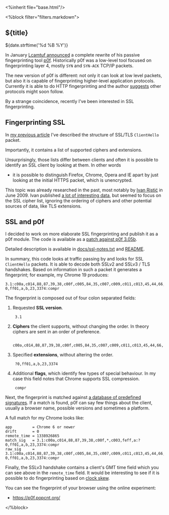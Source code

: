 <%inherit file="base.html"/>


<article>
<%block filter="filters.markdown">

${title}
====================================

<div class="date">${date.strftime('%d %B %Y')}</div>

In January [Lcamtuf announced][1] a complete rewrite of his
passive fingerprinting tool [p0f][]. Historically p0f was a low-level tool
focused on fingerprinting layer 4, mostly `SYN` and `SYN-ACK` TCP/IP
packets.

  [1]: http://lcamtuf.blogspot.co.uk/2012/01/p0f-is-back.html
  [p0f]: http://lcamtuf.coredump.cx/p0f3/

The new version of p0f is different: not only it can look at low level
packets, but also it is capable of fingerprinting higher-level
application protocols. Currently it is able to do HTTP fingerprinting
and the author [suggests][] other protocols might soon follow.

  [suggests]: https://github.com/p0f/p0f/blob/8f6712ec32dd745dd0f3749b3dd8738179c8680b/docs/README#L105
  
By a strange coincidence, recently I've been interested in SSL
fingerprinting.

Fingerprinting SSL
------------------

In [my previous article](/2012-06-16-dissecting-ssl-handshake/) I've
described the structure of SSL/TLS `ClientHello` packet.

Importantly, it contains a list of supported ciphers and extensions.

Unsurprisingly, those lists differ between clients and often it is
possible to identify an SSL client by looking at them. In other words
- it is possible to distinguish Firefox, Chrome, Opera and IE apart by
just looking at the initial HTTPS packet, which is unencrypted.

This topic was already researched in the past, most notably by
[Ivan Ristić][ir] in June 2009. Ivan published
[a lot of interesting data](http://blog.ivanristic.com/2009/07/examples-of-the-information-collected-from-ssl-handshakes.html),
but seemed to focus on the SSL cipher list, ignoring the ordering of ciphers
and other potential sources of data, like TLS extensions.

 [ir]: http://blog.ivanristic.com/2009/06/http-client-fingerprinting-using-ssl-handshake-analysis.html

SSL and p0f
-----------

I decided to work on more elaborate SSL fingerprinting and publish it
as a p0f module. The code is available as a
[patch against p0f 3.05b](https://gist.github.com/2721464).

Detailed description is available in
[docs/ssl-notes.txt](https://github.com/majek/p0f/blob/6b1570c6caf8e6c4de0d67e72eb6892030223b01/docs/ssl-notes.txt)
and
[README](https://github.com/majek/p0f/blob/6b1570c6caf8e6c4de0d67e72eb6892030223b01/docs/README#L716).

In summary, this code looks at traffic passing by and looks for SSL
`ClientHello` packets. It is able to decode both SSLv2 and SSLv3 / TLS
handshakes. Based on information in such a packet it generates a
fingerprint; for example, my Chrome 19 produces:

    3.1:c00a,c014,88,87,39,38,c00f,c005,84,35,c007,c009,c011,c013,45,44,66,33,32,c00c,c00e,c002,c004,96,41,5,4,2f,c008,c012,16,13,c00d,c003,feff,a:?0,ff01,a,b,23,3374:compr

The fingerprint is composed out of four colon separated fields:

1. Requested **SSL version**.

        3.1

2. **Ciphers** the client supports, without changing the order. In
   theory ciphers are sent in an order of preference.

        c00a,c014,88,87,39,38,c00f,c005,84,35,c007,c009,c011,c013,45,44,66,33,32,c00c,c00e,c002,c004,96,41,5,4,2f,c008,c012,16,13,c00d,c003,feff,a

3. Specified **extensions**, without altering the order.

        ?0,ff01,a,b,23,3374

4. Additional **flags**, which identify few types of special
   behaviour. In my case this field notes that Chrome supports SSL
   compression.

        compr


Next, the fingerprint is matched against
[a database of predefined signatures](https://github.com/majek/p0f/blob/6b1570c6caf8e6c4de0d67e72eb6892030223b01/p0f.fp). If
a match is found, p0f can say few things about the client, usually a
browser name, possible versions and sometimes a platform.

A full match for my Chrome looks like:

    app         = Chrome 6 or newer
    drift       = 0
    remote_time = 1338926865
    match_sig   = 3.1:c00a,c014,88,87,39,38,c00f,*,c003,feff,a:?0,ff01,a,b,23,3374:compr
    raw_sig     = 3.1:c00a,c014,88,87,39,38,c00f,c005,84,35,c007,c009,c011,c013,45,44,66,33,32,c00c,c00e,c002,c004,96,41,5,4,2f,c008,c012,16,13,c00d,c003,feff,a:?0,ff01,a,b,23,3374:compr


Finally, the SSLv3 handshake contains a client's GMT time field which
you can see above in the `remote_time` field. It would be interesting
to see if it is possible to do fingerprinting based on
[clock skew](http://www.caida.org/publications/papers/2005/fingerprinting/KohnoBroidoClaffy05-devicefingerprinting.pdf).


You can see the fingerprint of your browser using the online experiment:

 * https://p0f.popcnt.org/
 

</%block>
</article>
